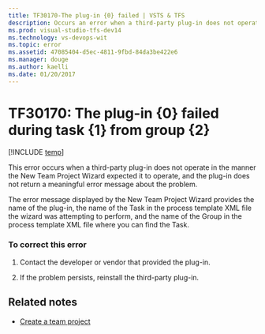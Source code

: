 ```yaml
---
title: TF30170-The plug-in {0} failed | VSTS & TFS
description: Occurs an error when a third-party plug-in does not operate in the manner the New Team Project Wizard expected it to operate.
ms.prod: visual-studio-tfs-dev14
ms.technology: vs-devops-wit
ms.topic: error
ms.assetid: 47085404-d5ec-4811-9fbd-84da3be422e6
ms.manager: douge
ms.author: kaelli
ms.date: 01/20/2017
---
```


# TF30170: The plug-in {0} failed during task {1} from group {2}

[!INCLUDE [temp](../../_shared/dev15-version-header.md)]

This error occurs when a third-party plug-in does not operate in the manner the New Team Project Wizard expected it to operate, and the plug-in does not return a meaningful error message about the problem.  
  
 The error message displayed by the New Team Project Wizard provides the name of the plug-in, the name of the Task in the process template XML file the wizard was attempting to perform, and the name of the Group in the process template XML file where you can find the Task.  
  
### To correct this error  
  
1.  Contact the developer or vendor that provided the plug-in.  
  
2.  If the problem persists, reinstall the third-party plug-in.  
  
## Related notes 
- [Create a team project](../../../accounts/create-team-project.md)